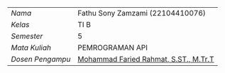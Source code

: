 |                    |                                                                       |
| ------------------ | -------------------------------------------------------------------   |
| *Nama*             | Fathu Sony Zamzami                                      (22104410076) |  
| *Kelas*            | TI B                                                                  |
| *Semester*         | 5                                                                     |
| *Mata Kuliah*      | PEMROGRAMAN API                                                       |
| *Dosen Pengampu*   | [Mohammad Faried Rahmat, S.ST., M.Tr.T](https://github.com/mrhmt80)   |'
